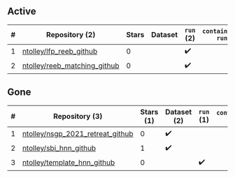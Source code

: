 ## Active
| # | Repository (2) | Stars | Dataset | `run` (2) | `containers-run` |
| --- | --- | --- | --- | --- | --- |
| 1 | [ntolley/lfp_reeb_github](https://github.com/ntolley/lfp_reeb_github) | 0 |  | :heavy_check_mark: |  |
| 2 | [ntolley/reeb_matching_github](https://github.com/ntolley/reeb_matching_github) | 0 |  | :heavy_check_mark: |  |

## Gone
| # | Repository (3) | Stars (1) | Dataset (2) | `run` (1) | `containers-run` |
| --- | --- | --- | --- | --- | --- |
| 1 | [ntolley/nsgp_2021_retreat_github](https://github.com/ntolley/nsgp_2021_retreat_github) | 0 | :heavy_check_mark: |  |  |
| 2 | [ntolley/sbi_hnn_github](https://github.com/ntolley/sbi_hnn_github) | 1 | :heavy_check_mark: |  |  |
| 3 | [ntolley/template_hnn_github](https://github.com/ntolley/template_hnn_github) | 0 |  | :heavy_check_mark: |  |
